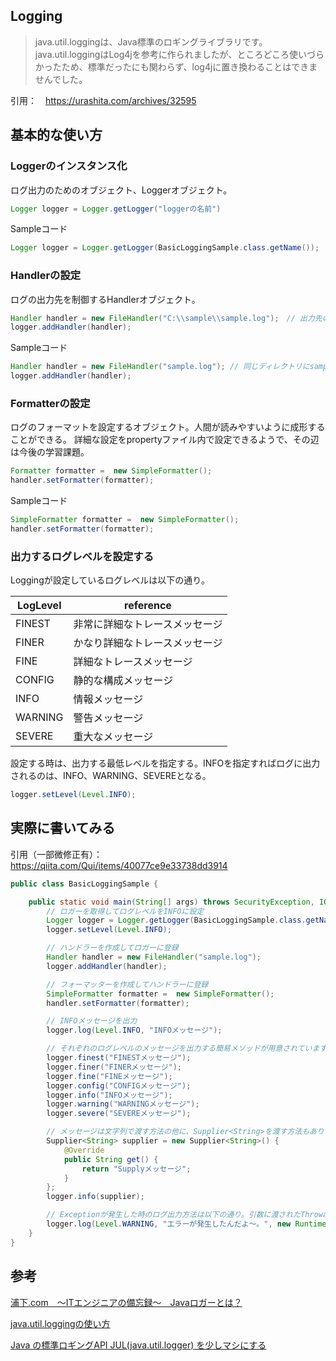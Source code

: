 ## Logging

> java.util.loggingは、Java標準のロギングライブラリです。
> java.util.loggingはLog4jを参考に作られましたが、ところどころ使いづらかったため、標準だったにも関わらず、log4jに置き換わることはできませんでした。

引用：　https://urashita.com/archives/32595

## 基本的な使い方

### Loggerのインスタンス化

ログ出力のためのオブジェクト、Loggerオブジェクト。

```Java
Logger logger = Logger.getLogger("loggerの名前")
```

Sampleコード

```Java
Logger logger = Logger.getLogger(BasicLoggingSample.class.getName());
```

### Handlerの設定

ログの出力先を制御するHandlerオブジェクト。

```Java
Handler handler = new FileHandler("C:\\sample\\sample.log");　// 出力先のパスを指定
logger.addHandler(handler);
```

Sampleコード

```Java
Handler handler = new FileHandler("sample.log"); // 同じディレクトリにsample.logというファイルでログを出力させる
logger.addHandler(handler);
```

### Formatterの設定

ログのフォーマットを設定するオブジェクト。人間が読みやすいように成形することができる。
詳細な設定をpropertyファイル内で設定できるようで、その辺は今後の学習課題。

```Java
Formatter formatter =  new SimpleFormatter();
handler.setFormatter(formatter);
```

Sampleコード

```Java
SimpleFormatter formatter =  new SimpleFormatter();
handler.setFormatter(formatter);
```

### 出力するログレベルを設定する

Loggingが設定しているログレベルは以下の通り。

LogLevel|reference
--|--
FINEST | 非常に詳細なトレースメッセージ
FINER | かなり詳細なトレースメッセージ
FINE | 詳細なトレースメッセージ
CONFIG | 静的な構成メッセージ
INFO | 情報メッセージ
WARNING | 警告メッセージ
SEVERE | 重大なメッセージ

設定する時は、出力する最低レベルを指定する。INFOを指定すればログに出力されるのは、INFO、WARNING、SEVEREとなる。

```Java
logger.setLevel(Level.INFO);
```

## 実際に書いてみる

引用（一部微修正有）：　https://qiita.com/Qui/items/40077ce9e33738dd3914

```Java
public class BasicLoggingSample {

    public static void main(String[] args) throws SecurityException, IOException {
        // ロガーを取得してログレベルをINFOに設定
        Logger logger = Logger.getLogger(BasicLoggingSample.class.getName());
        logger.setLevel(Level.INFO);

        // ハンドラーを作成してロガーに登録
        Handler handler = new FileHandler("sample.log");
        logger.addHandler(handler);

        // フォーマッターを作成してハンドラーに登録
        SimpleFormatter formatter =  new SimpleFormatter();
        handler.setFormatter(formatter);

        // INFOメッセージを出力
        logger.log(Level.INFO, "INFOメッセージ");

        // それぞれのログレベルのメッセージを出力する簡易メソッドが用意されています。
        logger.finest("FINESTメッセージ");
        logger.finer("FINERメッセージ");
        logger.fine("FINEメッセージ");
        logger.config("CONFIGメッセージ");
        logger.info("INFOメッセージ");
        logger.warning("WARNINGメッセージ");
        logger.severe("SEVEREメッセージ");

        // メッセージは文字列で渡す方法の他に、Supplier<String>を渡す方法もあります。
        Supplier<String> supplier = new Supplier<String>() {
            @Override
            public String get() {
                return "Supplyメッセージ";
            }
        };
        logger.info(supplier);

        // Exceptionが発生した時のログ出力方法は以下の通り。引数に渡されたThrowableのスタックトレースが出力されます。
        logger.log(Level.WARNING, "エラーが発生したんだよ〜。", new RuntimeException("ランタイムエラー"));
    }
}
```

## 参考

[浦下.com　〜ITエンジニアの備忘録〜　Javaロガーとは？](https://urashita.com/archives/32595)

[java.util.loggingの使い方](https://qiita.com/Qui/items/40077ce9e33738dd3914)

[Java の標準ロギングAPI JUL(java.util.logger) を少しマシにする](https://blog1.mammb.com/entry/2017/02/24/070608)
